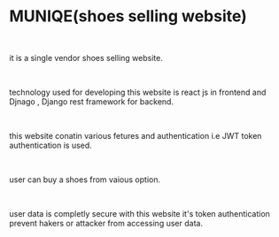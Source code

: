 <h1>MUNIQE(shoes selling website)</h1>
<br />
<p>it is a single vendor shoes selling website.</p>
<br />
<p>technology used for developing this website is react js in frontend and  Djnago , Django rest framework for backend.</p>
<br />
<p>this website conatin various fetures and authentication i.e JWT token authentication is used.</p>
<br />
<p>user can buy a shoes from vaious option.</p>
<br />
<p>user data is completly secure with this website it's token authentication prevent hakers or attacker from accessing user data.</p>
